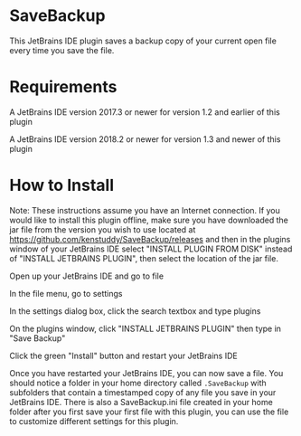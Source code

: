 # SaveBackup
This JetBrains IDE plugin saves a backup copy of your current open file every time you save the file.

# Requirements
A JetBrains IDE version 2017.3 or newer for version 1.2 and earlier of this plugin

A JetBrains IDE version 2018.2 or newer for version 1.3 and newer of this plugin

# How to Install
Note: These instructions assume you have an Internet connection. If you would like to install this plugin offline, make sure you have downloaded the jar file from the version you wish to use located at  https://github.com/kenstuddy/SaveBackup/releases and then in the plugins window of your JetBrains IDE select "INSTALL PLUGIN FROM DISK" instead of "INSTALL JETBRAINS PLUGIN", then select the location of the jar file.

Open up your JetBrains IDE and go to file

In the file menu, go to settings

In the settings dialog box, click the search textbox and type plugins

On the plugins window, click "INSTALL JETBRAINS PLUGIN" then type in "Save Backup"

Click the green "Install" button and restart your JetBrains IDE

Once you have restarted your JetBrains IDE, you can now save a file. You should notice a folder in your home directory called ```.SaveBackup``` with subfolders that contain a timestamped copy of any file you save in your JetBrains IDE. There is also a SaveBackup.ini file created in your home folder after you first save your first file with this plugin, you can use the file to customize different settings for this plugin.


